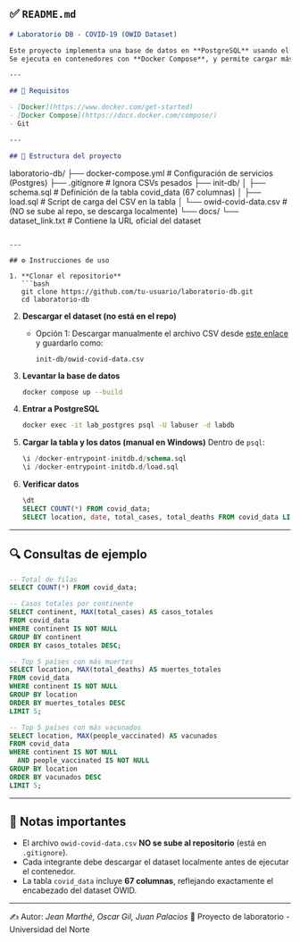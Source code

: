 
## ✅ `README.md`

```markdown
# Laboratorio DB - COVID-19 (OWID Dataset)

Este proyecto implementa una base de datos en **PostgreSQL** usando el dataset público de [Our World in Data (COVID-19)](https://github.com/owid/covid-19-data).  
Se ejecuta en contenedores con **Docker Compose**, y permite cargar más de **400k filas** para consultas y análisis posteriores (ej. con Chart.js en frontend).

---

## 🚀 Requisitos

- [Docker](https://www.docker.com/get-started)  
- [Docker Compose](https://docs.docker.com/compose/)  
- Git

---

## 📂 Estructura del proyecto

```

laboratorio-db/
├── docker-compose.yml          # Configuración de servicios (Postgres)
├── .gitignore                  # Ignora CSVs pesados
├── init-db/
│   ├── schema.sql              # Definición de la tabla covid_data (67 columnas)
│   ├── load.sql                # Script de carga del CSV en la tabla
│   └── owid-covid-data.csv     # (NO se sube al repo, se descarga localmente)
└── docs/
└── dataset_link.txt        # Contiene la URL oficial del dataset

````

---

## ⚙️ Instrucciones de uso

1. **Clonar el repositorio**
   ```bash
   git clone https://github.com/tu-usuario/laboratorio-db.git
   cd laboratorio-db
````

2. **Descargar el dataset (no está en el repo)**

   * Opción 1: Descargar manualmente el archivo CSV desde [este enlace](https://github.com/owid/covid-19-data/raw/master/public/data/owid-covid-data.csv) y guardarlo como:

     ```
     init-db/owid-covid-data.csv
     ```


3. **Levantar la base de datos**

   ```bash
   docker compose up --build
   ```

4. **Entrar a PostgreSQL**

   ```bash
   docker exec -it lab_postgres psql -U labuser -d labdb
   ```

5. **Cargar la tabla y los datos (manual en Windows)**
   Dentro de `psql`:

   ```sql
   \i /docker-entrypoint-initdb.d/schema.sql
   \i /docker-entrypoint-initdb.d/load.sql
   ```

6. **Verificar datos**

   ```sql
   \dt
   SELECT COUNT(*) FROM covid_data;
   SELECT location, date, total_cases, total_deaths FROM covid_data LIMIT 5;
   ```

---

## 🔍 Consultas de ejemplo

```sql
-- Total de filas
SELECT COUNT(*) FROM covid_data;

-- Casos totales por continente
SELECT continent, MAX(total_cases) AS casos_totales
FROM covid_data
WHERE continent IS NOT NULL
GROUP BY continent
ORDER BY casos_totales DESC;

-- Top 5 países con más muertes
SELECT location, MAX(total_deaths) AS muertes_totales
FROM covid_data
WHERE continent IS NOT NULL
GROUP BY location
ORDER BY muertes_totales DESC
LIMIT 5;

-- Top 5 países con más vacunados
SELECT location, MAX(people_vaccinated) AS vacunados
FROM covid_data
WHERE continent IS NOT NULL
  AND people_vaccinated IS NOT NULL
GROUP BY location
ORDER BY vacunados DESC
LIMIT 5;
```

---

## 📌 Notas importantes

* El archivo `owid-covid-data.csv` **NO se sube al repositorio** (está en `.gitignore`).
* Cada integrante debe descargar el dataset localmente antes de ejecutar el contenedor.
* La tabla `covid_data` incluye **67 columnas**, reflejando exactamente el encabezado del dataset OWID.

---

✍️ Autor: *Jean Marthé, Oscar Gil, Juan Palacios*
📅 Proyecto de laboratorio - Universidad del Norte

```

